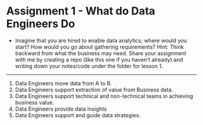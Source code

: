 # Assignment 1 - What do Data Engineers Do

* Imagine that you are hired to enable data analytics; where would you start? How would you go about gathering requirements? Hint: Think backward from what the business may need. Share your assignment with me by creating a repo (like this one if you haven't already) and writing down your notes/code under the folder for lesson 1.

<hr>

1. Data Engineers move data from A to B. 
2. Data Engineers support extraction of value from Business data. 
3. Data Engineers support technical and non-technical teams in achieving business value. 
4. Data Engineers provide data insights
5. Data Engineers support and guide data strategies. 